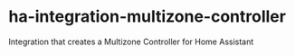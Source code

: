 # ha-integration-multizone-controller
Integration that creates a Multizone Controller for Home Assistant
